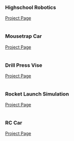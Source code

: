 ### Highschool Robotics
[Project Page](FRC/FRC.md)  
&nbsp;   

### Mousetrap Car
[Project Page](Mousetrap_Car/Mousetrap_Car.md)  
&nbsp;  

### Drill Press Vise
[Project Page](Vise/Vise.md)  
&nbsp;  

### Rocket Launch Simulation
[Project Page](Rocket_Simulation/Rocket_Simulation.md)  
&nbsp;  

### RC Car
[Project Page](RC_Car/RC_Car.md)  
&nbsp;  
